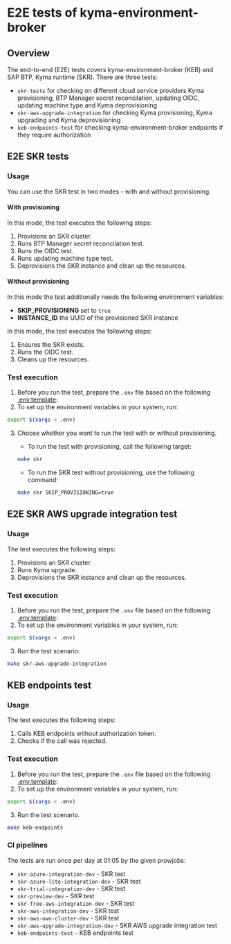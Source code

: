 # E2E tests of kyma-environment-broker

## Overview

The end-to-end (E2E) tests covers kyma-environment-broker (KEB) and SAP BTP, Kyma runtime (SKR).
There are three tests:
- `skr-tests` for checking on different cloud service providers Kyma provisioning, BTP Manager secret reconcilation, updating OIDC, updating machine type and Kyma deprovisioning
- `skr-aws-upgrade-integration` for checking Kyma provisioning, Kyma upgrading and Kyma deprovisioning
- `keb-endpoints-test` for checking kyma-environment-broker endpoints if they require authorization

## E2E SKR tests

### Usage

You can use the SKR test in two modes - with and without provisioning.

#### With provisioning

In this mode, the test executes the following steps:
1. Provisions an SKR cluster.
2. Runs BTP Manager secret reconcilation test.
3. Runs the OIDC test.
4. Runs updating machine type test.
5. Deprovisions the SKR instance and clean up the resources.

#### Without provisioning

In this mode the test additionally needs the following environment variables:
- **SKIP_PROVISIONING** set to `true`
- **INSTANCE_ID** the UUID of the provisioned SKR instance

In this mode, the test executes the following steps:
1. Ensures the SKR exists.
2. Runs the OIDC test.
3. Cleans up the resources.
 
### Test execution

1. Before you run the test, prepare the `.env` file based on the following [.env.template](/testing/e2e/skr/skr-test/.env.template):
2. To set up the environment variables in your system, run:

```bash
export $(xargs < .env)
```

3. Choose whether you want to run the test with or without provisioning.
    - To run the test with provisioning, call the following target:

    ```bash
    make skr
    ```
    - To run the SKR test without provisioning, use the following command:

    ```bash
    make skr SKIP_PROVISIONING=true
    ```

## E2E SKR AWS upgrade integration test

### Usage

The test executes the following steps:
1. Provisions an SKR cluster.
2. Runs Kyma upgrade.
3. Deprovisions the SKR instance and clean up the resources.

### Test execution 

1. Before you run the test, prepare the `.env` file based on the following [.env.template](/testing/e2e/skr/skr-aws-upgrade-integration/.env.template):
2. To set up the environment variables in your system, run:

```bash
export $(xargs < .env)
```

3. Run the test scenario:
```bash
make skr-aws-upgrade-integration
```

## KEB endpoints test

### Usage

The test executes the following steps:
1. Calls KEB endpoints without authorization token.
2. Checks if the call was rejected.

### Test execution 

1. Before you run the test, prepare the `.env` file based on the following [.env.template](/testing/e2e/skr/keb-endpoints-test/.env.template):
2. To set up the environment variables in your system, run:

```bash
export $(xargs < .env)
```

3. Run the test scenario.
```bash
make keb-endpoints
```

### CI pipelines

The tests are run once per day at 01:05 by the given prowjobs:
- `skr-azure-integration-dev` - SKR test
- `skr-azure-lite-integration-dev` - SKR test
- `skr-trial-integration-dev` - SKR test
- `skr-preview-dev` - SKR test
- `skr-free-aws-integration-dev` - SKR test
- `skr-aws-integration-dev` - SKR test
- `skr-aws-own-cluster-dev` - SKR test
- `skr-aws-upgrade-integration-dev` - SKR AWS upgrade integration test
- `keb-endpoints-test` - KEB endpoints test
